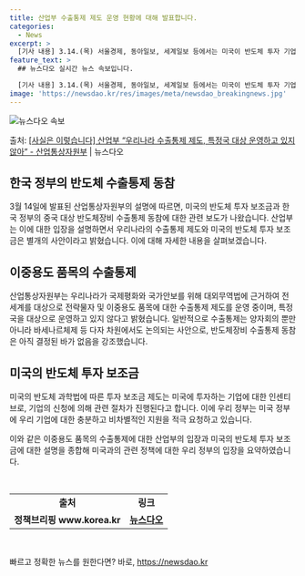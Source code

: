 ```yaml
---
title: 산업부 수출통제 제도 운영 현황에 대해 발표합니다.
categories:
  - News
excerpt: >
  [기사 내용] 3.14.(목) 서울경제, 동아일보, 세계일보 등에서는 미국이 반도체 투자 기업에게 보조금을 …
feature_text: >
  ## 뉴스다오 실시간 뉴스 속보입니다.

  [기사 내용] 3.14.(목) 서울경제, 동아일보, 세계일보 등에서는 미국이 반도체 투자 기업에게 보조금을 …
image: 'https://newsdao.kr/res/images/meta/newsdao_breakingnews.jpg'
---
```


![뉴스다오 속보](https://newsdao.kr/res/images/meta/newsdao_breakingnews.jpg)

<p>출처: <a href="https://newsdao.kr/3359" rel="dofollow">[사실은 이렇습니다] 산업부 “우리나라 수출통제 제도, 특정국 대상 운영하고 있지 않아” - 산업통상자원부</a> | 뉴스다오</p>

<h2 data-ke-size="size26">한국 정부의 반도체 수출통제 동참</h2>
<p data-ke-size="size16">3월 14일에 발표된 산업통상자원부의 설명에 따르면, 미국의 반도체 투자 보조금과 한국 정부의 중국 대상 반도체장비 수출통제 동참에 대한 관련 보도가 나왔습니다. 산업부는 이에 대한 입장을 설명하면서 우리나라의 수출통제 제도와 미국의 반도체 투자 보조금은 별개의 사안이라고 밝혔습니다. 이에 대해 자세한 내용을 살펴보겠습니다.</p>

<h2 data-ke-size="size26">이중용도 품목의 수출통제</h2>
<p data-ke-size="size16">산업통상자원부는 우리나라가 국제평화와 국가안보를 위해 대외무역법에 근거하여 전 세계를 대상으로 전략물자 및 이중용도 품목에 대한 수출통제 제도를 운영 중이며, 특정국을 대상으로 운영하고 있지 않다고 밝혔습니다. 일반적으로 수출통제는 양자회의 뿐만 아니라 바세나르체제 등 다자 차원에서도 논의되는 사안으로, 반도체장비 수출통제 동참은 아직 결정된 바가 없음을 강조했습니다.</p>

<h2 data-ke-size="size26">미국의 반도체 투자 보조금</h2>
<p data-ke-size="size16">미국의 반도체 과학법에 따른 투자 보조금 제도는 미국에 투자하는 기업에 대한 인센티브로, 기업의 신청에 의해 관련 절차가 진행된다고 합니다. 이에 우리 정부는 미국 정부에 우리 기업에 대한 충분하고 비차별적인 지원을 적극 요청하고 있습니다.</p>
<p data-ke-size="size16">이와 같은 이중용도 품목의 수출통제에 대한 산업부의 입장과 미국의 반도체 투자 보조금에 대한 설명을 종합해 미국과의 관련 정책에 대한 우리 정부의 입장을 요약하였습니다.</p>

<p data-ke-size="size16">&nbsp;</p>
<table>
<tbody>
<tr>
<td style="text-align: center; height: 17px;"><b>출처</b></td>
<td style="text-align: center; height: 17px;"><b>링크</b></td>
</tr>
<tr>
<td style="text-align: center; height: 17px;"><b>정책브리핑 www.korea.kr</b></td>
<td style="text-align: center; height: 17px;"><b><a href="https://newsdao.kr/3359">뉴스다오</a></b></td>
</tr>
</tbody>
</table>
<p data-ke-size="size16">&nbsp;</p>
 

빠르고 정확한 뉴스를 원한다면? 바로, <a href="https://newsdao.kr" rel="dofollow">https://newsdao.kr</a>


